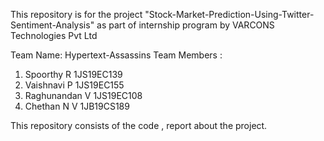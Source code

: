 

This repository is for the project  "Stock-Market-Prediction-Using-Twitter-Sentiment-Analysis" as part of internship program by VARCONS Technologies Pvt Ltd

Team Name: Hypertext-Assassins
Team Members : 
1. Spoorthy R                 1JS19EC139
2. Vaishnavi P                1JS19EC155
3. Raghunandan V              1JS19EC108
4. Chethan N V                1JB19CS189

This repository consists of the code , report about the project.
